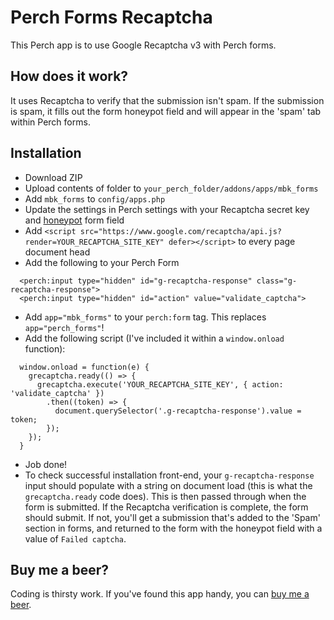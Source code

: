 # Perch Forms Recaptcha

This Perch app is to use Google Recaptcha v3 with Perch forms.

## How does it work?
It uses Recaptcha to verify that the submission isn't spam. If the submission is spam, it fills out the form honeypot field and will appear in the 'spam' tab within Perch forms.

## Installation
- Download ZIP
- Upload contents of folder to `your_perch_folder/addons/apps/mbk_forms`
- Add `mbk_forms` to `config/apps.php`
- Update the settings in Perch settings with your Recaptcha secret key and [honeypot](https://docs.grabaperch.com/addons/blog/spam/) form field
- Add `<script src="https://www.google.com/recaptcha/api.js?render=YOUR_RECAPTCHA_SITE_KEY" defer></script>` to every page document head
- Add the following to your Perch Form
```
  <perch:input type="hidden" id="g-recaptcha-response" class="g-recaptcha-response">
  <perch:input type="hidden" id="action" value="validate_captcha">
```
- Add `app="mbk_forms"` to your `perch:form` tag. This replaces `app="perch_forms"`!
- Add the following script (I've included it within a `window.onload` function):
```
  window.onload = function(e) { 
    grecaptcha.ready(() => {
      grecaptcha.execute('YOUR_RECAPTCHA_SITE_KEY', { action: 'validate_captcha' })
        .then((token) => {
          document.querySelector('.g-recaptcha-response').value = token;
        });
    });
  }
```
- Job done!
- To check successful installation front-end, your `g-recaptcha-response` input should populate with a string on document load (this is what the `grecaptcha.ready` code does). This is then passed through when the form is submitted. If the Recaptcha verification is complete, the form should submit. If not, you'll get a submission that's added to the 'Spam' section in forms, and returned to the form with the honeypot field with a value of `Failed captcha`.

## Buy me a beer?
Coding is thirsty work. If you've found this app handy, you can [buy me a beer](https://www.paypal.me/ryangittings/3.50?locale.x=en_GB).